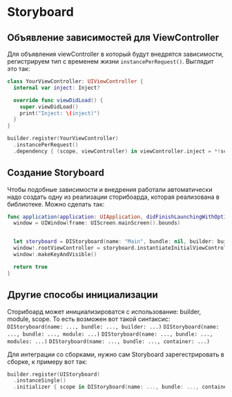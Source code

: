 # Storyboard

## Объявление зависимостей для ViewController
Для объявления viewController в который будут внедрятся зависимости, регистрируем тип с временем жизни `instancePerRequest()`. Выглядит это так:

```Swift
class YourViewController: UIViewController {
  internal var inject: Inject?

  override func viewDidLoad() {
    super.viewDidLoad()
    print("Inject: \(inject)")
  }
}
```

```Swift
builder.register(YourViewController)
  .instancePerRequest()
  .dependency { (scope, viewController) in viewController.inject = *!scope }
```

## Создание Storyboard
Чтобы подобные зависимости и внедрения работали автоматически надо создать одну из реализации сторибоарда, которая реализована в библиотеке. Можно сделать так:
```Swift
func application(application: UIApplication, didFinishLaunchingWithOptions launchOptions: [NSObject: AnyObject]?) -> Bool {
  window = UIWindow(frame: UIScreen.mainScreen().bounds)


  let storyboard = DIStoryboard(name: "Main", bundle: nil, builder: builder)
  window!.rootViewController = storyboard.instantiateInitialViewController()
  window!.makeKeyAndVisible()

  return true
}
```

## Другие способы инициализации
Сторибоард может инициализироватся с использование: builder, module, scope. То есть возможен вот такой синтаксис:
`DIStoryboard(name: ..., bundle: ..., builder: ...)`
`DIStoryboard(name: ..., bundle: ..., module: ...)`
`DIStoryboard(name: ..., bundle: ..., modules: ...)`
`DIStoryboard(name: ..., bundle: ..., container: ...)`

Для интеграции со сборками, нужно сам Storyboard зарегестрировать в сборке, к примеру вот так:
```Swift
builder.register(UIStoryboard)
  .instanceSingle()
  .initializer { scope in DIStoryboard(name: ..., bundle: ..., container: scope) }
```
